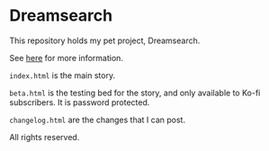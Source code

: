 # Dreamsearch

This repository holds my pet project, Dreamsearch.

See [here](https://main.whistler.page/build/dreamsearch/) for more information.

`index.html` is the main story.

`beta.html` is the testing bed for the story, and only available to Ko-fi subscribers. It is password protected.

`changelog.html` are the changes that I can post.

All rights reserved.
